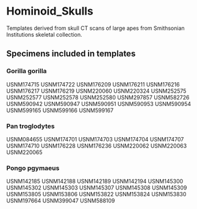 # Hominoid_Skulls
Templates derived from skull CT scans of large apes from Smithsonian Institutions skeletal collection.

## Specimens included in templates ###

### Gorilla gorilla ##
USNM174715
USNM174722
USNM176209
USNM176211
USNM176216
USNM176217
USNM176219
USNM220060
USNM220324
USNM252575
USNM252577
USNM252578
USNM252580
USNM297857
USNM582726
USNM590942
USNM590947
USNM590951
USNM590953
USNM590954
USNM599165
USNM599166
USNM599167

### Pan troglodytes ##
USNM084655
USNM174701
USNM174703
USNM174704
USNM174707
USNM174710
USNM176228
USNM176236
USNM220062
USNM220063
USNM220065

### Pongo pgymaeus ###

USNM142185
USNM142188
USNM142189
USNM142194
USNM145300
USNM145302
USNM145303
USNM145307
USNM145308
USNM145309
USNM153805
USNM153806
USNM153822
USNM153824
USNM153830
USNM197664
USNM399047
USNM588109

